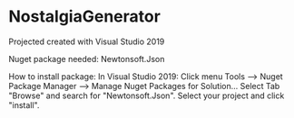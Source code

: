 # NostalgiaGenerator

Projected created with Visual Studio 2019

Nuget package needed:
Newtonsoft.Json

How to install package:
In Visual Studio 2019:
Click menu Tools --> Nuget Package Manager --> Manage Nuget Packages for Solution... 
Select Tab "Browse" and search for "Newtonsoft.Json". Select your project and click "install".
